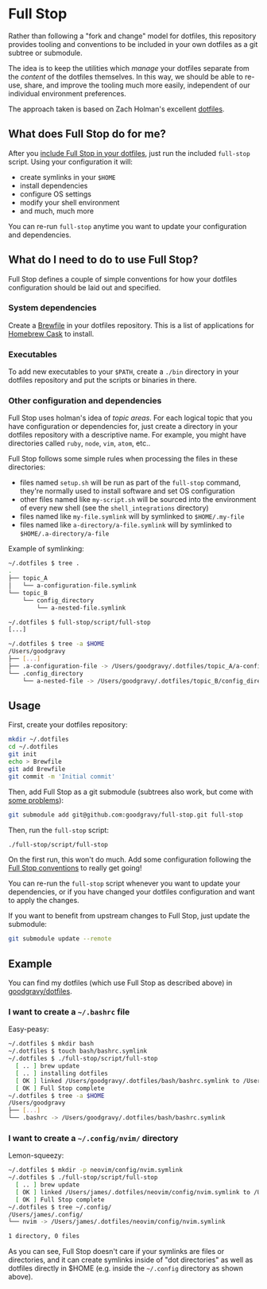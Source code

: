 # Full Stop

Rather than following a "fork and change" model for dotfiles, this repository
provides tooling and conventions to be included in your own dotfiles as a git
subtree or submodule.

The idea is to keep the utilities which _manage_ your dotfiles separate from
the _content_ of the dotfiles themselves. In this way, we should be able to
re-use, share, and improve the tooling much more easily, independent of our
individual environment preferences.

The approach taken is based on Zach Holman's excellent
[dotfiles](https://github.com/holman/dotfiles).

## What does Full Stop do for me?

After you [include Full Stop in your dotfiles](#usage), just run the included
`full-stop` script. Using your configuration it will:

* create symlinks in your `$HOME`
* install dependencies
* configure OS settings
* modify your shell environment
* and much, much more

You can re-run `full-stop` anytime you want to update your configuration and
dependencies.

## What do I need to do to use Full Stop?

Full Stop defines a couple of simple conventions for how your dotfiles
configuration should be laid out and specified.

### System dependencies

Create a [Brewfile](https://github.com/Homebrew/homebrew-bundle) in your
dotfiles repository. This is a list of applications for [Homebrew
Cask](http://caskroom.io) to install.

### Executables

To add new executables to your `$PATH`, create a `./bin` directory in your
dotfiles repository and put the scripts or binaries in there.

### Other configuration and dependencies

Full Stop uses holman's idea of _topic areas_. For each logical topic that you
have configuration or dependencies for, just create a directory in your
dotfiles repository with a descriptive name. For example, you might have
directories called `ruby`, `node`, `vim`, `atom`, etc..

Full Stop follows some simple rules when processing the files in these
directories:

* files named `setup.sh` will be run as part of the `full-stop` command,
  they're normally used to install software and set OS configuration
* other files named like `my-script.sh` will be sourced into the environment of
  every new shell (see the `shell_integrations` directory)
* files named like `my-file.symlink` will by symlinked to `$HOME/.my-file`
* files named like `a-directory/a-file.symlink` will by symlinked to
  `$HOME/.a-directory/a-file`

Example of symlinking:

```sh
~/.dotfiles $ tree .
.
├── topic_A
│   └── a-configuration-file.symlink
└── topic_B
    └── config_directory
        └── a-nested-file.symlink

~/.dotfiles $ full-stop/script/full-stop
[...]

~/.dotfiles $ tree -a $HOME
/Users/goodgravy
├── [...]
├── .a-configuration-file -> /Users/goodgravy/.dotfiles/topic_A/a-configuration-file.symlink
└── .config_directory
    └── a-nested-file -> /Users/goodgravy/.dotfiles/topic_B/config_directory/a-nested-file.symlink
```

## Usage

First, create your dotfiles repository:

```sh
mkdir ~/.dotfiles
cd ~/.dotfiles
git init
echo > Brewfile
git add Brewfile
git commit -m 'Initial commit'
```

Then, add Full Stop as a git submodule (subtrees also work, but come with [some
problems](http://git.661346.n2.nabble.com/subtree-merges-lose-prefix-after-rebase-td7332850.html)):

```sh
git submodule add git@github.com:goodgravy/full-stop.git full-stop
```

Then, run the `full-stop` script:

```sh
./full-stop/script/full-stop
```

On the first run, this won't do much. Add some configuration following the
[Full Stop conventions](#what-do-I-need-to-do-to-use-full-stop) to really get
going!

You can re-run the `full-stop` script whenever you want to update your
dependencies, or if you have changed your dotfiles configuration and want to
apply the changes.

If you want to benefit from upstream changes to Full Stop, just update the
submodule:

```sh
git submodule update --remote
```

## Example

You can find my dotfiles (which use Full Stop as described above) in
[goodgravy/dotfiles](//github.com/goodgravy/dotfiles).

### I want to create a `~/.bashrc` file

Easy-peasy:

```sh
~/.dotfiles $ mkdir bash
~/.dotfiles $ touch bash/bashrc.symlink
~/.dotfiles $ ./full-stop/script/full-stop
  [ .. ] brew update
  [ .. ] installing dotfiles
  [ OK ] linked /Users/goodgravy/.dotfiles/bash/bashrc.symlink to /Users/goodgravy/.bashrc
  [ OK ] Full Stop complete
~/.dotfiles $ tree -a $HOME
/Users/goodgravy
├── [...]
└── .bashrc -> /Users/goodgravy/.dotfiles/bash/bashrc.symlink
```

### I want to create a `~/.config/nvim/` directory

Lemon-squeezy:

```sh
~/.dotfiles $ mkdir -p neovim/config/nvim.symlink
~/.dotfiles $ ./full-stop/script/full-stop
  [ .. ] brew update
  [ OK ] linked /Users/james/.dotfiles/neovim/config/nvim.symlink to /Users/james/.config/nvim
  [ OK ] Full Stop complete
~/.dotfiles $ tree ~/.config/
/Users/james/.config/
└── nvim -> /Users/james/.dotfiles/neovim/config/nvim.symlink

1 directory, 0 files
```

As you can see, Full Stop doesn't care if your symlinks are files or
directories, and it can create symlinks inside of "dot directories" as well as
dotfiles directly in $HOME (e.g. inside the `~/.config` directory as shown
above).
